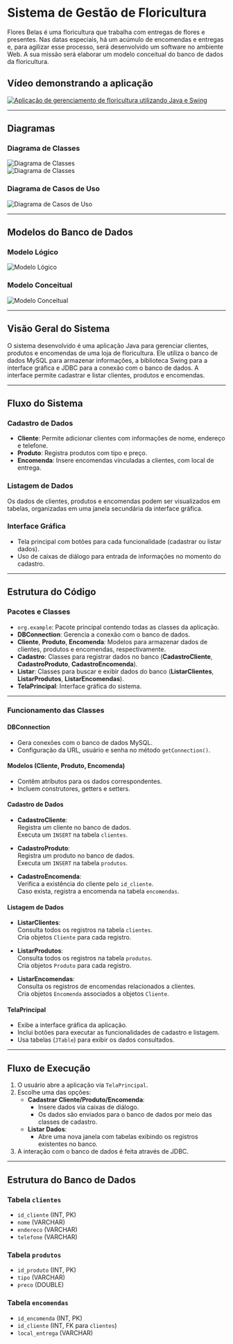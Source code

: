 # Sistema de Gestão de Floricultura

Flores Belas é uma floricultura que trabalha com entregas de flores e presentes. Nas datas especiais, há um acúmulo de encomendas e entregas e, para agilizar esse processo, será desenvolvido um software no ambiente Web. A sua missão será elaborar um modelo conceitual do banco de dados da floricultura.

## Vídeo demonstrando a aplicação
[![Aplicação de gerenciamento de floricultura utilizando Java e Swing](https://github.com/carlosfernandescrypt/floricultura-swing/blob/main/imgs/Captura%20de%20tela%202024-11-30%20210513.png)](https://www.youtube.com/watch?v=DxhtRmpmJfA)


---

## Diagramas

### Diagrama de Classes
![Diagrama de Classes](https://github.com/carlosfernandescrypt/floricultura-swing/blob/main/imgs/diagrama_classes.png)  
![Diagrama de Classes](https://github.com/carlosfernandescrypt/floricultura-swing/blob/main/imgs/UML%20class.png)

### Diagrama de Casos de Uso
![Diagrama de Casos de Uso](https://github.com/carlosfernandescrypt/floricultura-swing/blob/main/imgs/diagrama_caso_de_uso.png)

---

## Modelos do Banco de Dados

### Modelo Lógico
![Modelo Lógico](https://github.com/carlosfernandescrypt/floricultura-swing/blob/main/imgs/modelo_l%C3%B3gico)

### Modelo Conceitual
![Modelo Conceitual](https://github.com/carlosfernandescrypt/floricultura-swing/blob/main/imgs/UML%20class(1).png)

---

## Visão Geral do Sistema

O sistema desenvolvido é uma aplicação Java para gerenciar clientes, produtos e encomendas de uma loja de floricultura. Ele utiliza o banco de dados MySQL para armazenar informações, a biblioteca Swing para a interface gráfica e JDBC para a conexão com o banco de dados. A interface permite cadastrar e listar clientes, produtos e encomendas.

---

## Fluxo do Sistema

### Cadastro de Dados
- **Cliente**: Permite adicionar clientes com informações de nome, endereço e telefone.  
- **Produto**: Registra produtos com tipo e preço.  
- **Encomenda**: Insere encomendas vinculadas a clientes, com local de entrega.  

### Listagem de Dados
Os dados de clientes, produtos e encomendas podem ser visualizados em tabelas, organizadas em uma janela secundária da interface gráfica.

### Interface Gráfica
- Tela principal com botões para cada funcionalidade (cadastrar ou listar dados).  
- Uso de caixas de diálogo para entrada de informações no momento do cadastro.  

---

## Estrutura do Código

### Pacotes e Classes

- `org.example`: Pacote principal contendo todas as classes da aplicação.  
- **DBConnection**: Gerencia a conexão com o banco de dados.  
- **Cliente**, **Produto**, **Encomenda**: Modelos para armazenar dados de clientes, produtos e encomendas, respectivamente.  
- **Cadastro**: Classes para registrar dados no banco (**CadastroCliente**, **CadastroProduto**, **CadastroEncomenda**).  
- **Listar**: Classes para buscar e exibir dados do banco (**ListarClientes**, **ListarProdutos**, **ListarEncomendas**).  
- **TelaPrincipal**: Interface gráfica do sistema.  

---

### Funcionamento das Classes

#### **DBConnection**
- Gera conexões com o banco de dados MySQL.  
- Configuração da URL, usuário e senha no método `getConnection()`.  

#### **Modelos (Cliente, Produto, Encomenda)**
- Contêm atributos para os dados correspondentes.  
- Incluem construtores, getters e setters.  

#### **Cadastro de Dados**

- **CadastroCliente**:  
  Registra um cliente no banco de dados.  
  Executa um `INSERT` na tabela `clientes`.

- **CadastroProduto**:  
  Registra um produto no banco de dados.  
  Executa um `INSERT` na tabela `produtos`.

- **CadastroEncomenda**:  
  Verifica a existência do cliente pelo `id_cliente`.  
  Caso exista, registra a encomenda na tabela `encomendas`.

#### **Listagem de Dados**

- **ListarClientes**:  
  Consulta todos os registros na tabela `clientes`.  
  Cria objetos `Cliente` para cada registro.

- **ListarProdutos**:  
  Consulta todos os registros na tabela `produtos`.  
  Cria objetos `Produto` para cada registro.

- **ListarEncomendas**:  
  Consulta os registros de encomendas relacionados a clientes.  
  Cria objetos `Encomenda` associados a objetos `Cliente`.

#### **TelaPrincipal**
- Exibe a interface gráfica da aplicação.  
- Inclui botões para executar as funcionalidades de cadastro e listagem.  
- Usa tabelas (`JTable`) para exibir os dados consultados.

---

## Fluxo de Execução

1. O usuário abre a aplicação via `TelaPrincipal`.  
2. Escolhe uma das opções:  
   - **Cadastrar Cliente/Produto/Encomenda**:  
     - Insere dados via caixas de diálogo.  
     - Os dados são enviados para o banco de dados por meio das classes de cadastro.  
   - **Listar Dados**:  
     - Abre uma nova janela com tabelas exibindo os registros existentes no banco.  
3. A interação com o banco de dados é feita através de JDBC.

---

## Estrutura do Banco de Dados

### Tabela `clientes`
- `id_cliente` (INT, PK)  
- `nome` (VARCHAR)  
- `endereco` (VARCHAR)  
- `telefone` (VARCHAR)  

### Tabela `produtos`
- `id_produto` (INT, PK)  
- `tipo` (VARCHAR)  
- `preco` (DOUBLE)  

### Tabela `encomendas`
- `id_encomenda` (INT, PK)  
- `id_cliente` (INT, FK para `clientes`)  
- `local_entrega` (VARCHAR)
